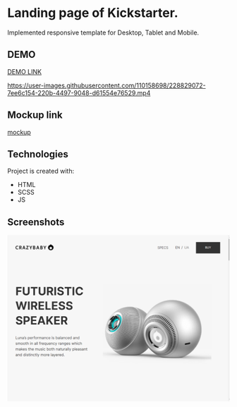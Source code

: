 # Landing page of Kickstarter.
Implemented responsive template for Desktop, Tablet and Mobile.

## DEMO
[DEMO LINK](https://ir-ra.github.io/Kickstarter-landing/)


https://user-images.githubusercontent.com/110158698/228829072-7ee6c154-220b-4497-9048-d61554e76529.mp4


## Mockup link
[mockup](https://www.figma.com/file/Ujp7bCFuvuJlkn8TSbQPSZ/Kickstarter_FE-students?node-id=19655-32&t=kldUBJZn1gJlC2xz-0)

## Technologies
Project is created with:
* HTML
* SCSS
* JS

## Screenshots
![screenshots](./src/images/screenshots/Screenshot_1.png)

